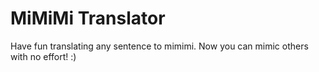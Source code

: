 # MiMiMi Translator
Have fun translating any sentence to mimimi. Now you can mimic others with no effort! :)
